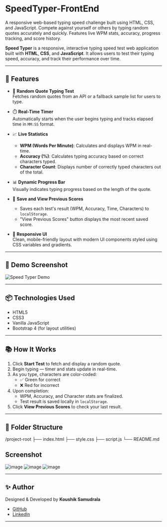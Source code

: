 # SpeedTyper-FrontEnd
A responsive web-based typing speed challenge built using HTML, CSS, and JavaScript. Compete against yourself or others by typing random quotes accurately and quickly. Features live WPM stats, accuracy, progress tracking, and score history.

**Speed Typer** is a responsive, interactive typing speed test web application built with **HTML**, **CSS**, and **JavaScript**. It allows users to test their typing speed, accuracy, and track their performance over time.

---

## 🚀 Features

- 🎯 **Random Quote Typing Test**  
  Fetches random quotes from an API or a fallback sample list for users to type.

- ⏱️ **Real-Time Timer**  
  Automatically starts when the user begins typing and tracks elapsed time in `MM:SS` format.

- 📈 **Live Statistics**  
  - **WPM (Words Per Minute)**: Calculates and displays WPM in real-time.  
  - **Accuracy (%)**: Calculates typing accuracy based on correct characters typed.  
  - **Character Count**: Displays number of correctly typed characters out of the total.

- 📊 **Dynamic Progress Bar**  
  Visually indicates typing progress based on the length of the quote.

- 📝 **Save and View Previous Scores**  
  - Saves each test's result (WPM, Accuracy, Time, Characters) to `localStorage`.
  - "View Previous Scores" button displays the most recent saved score.

- 🎨 **Responsive UI**  
  Clean, mobile-friendly layout with modern UI components styled using CSS variables and gradients.

---

## 📸 Demo Screenshot

![Speed Typer Demo](screenshot.png) <!-- (You can replace this with your own screenshot image link) -->

---

## 📦 Technologies Used

- HTML5  
- CSS3  
- Vanilla JavaScript  
- Bootstrap 4 (for layout utilities)

---

## 📚 How It Works

1. Click **Start Test** to fetch and display a random quote.
2. Begin typing — timer and stats update in real-time.
3. As you type, characters are color-coded:
   - ✅ Green for correct
   - ❌ Red for incorrect
4. Upon completion:
   - WPM, Accuracy, and Character stats are finalized.
   - Test result is saved locally in `localStorage`.
5. Click **View Previous Scores** to check your last result.

---

## 📁 Folder Structure
/project-root
├── index.html
├── style.css
├── script.js
└── README.md
## Screenshot
![image](https://github.com/user-attachments/assets/d8218efe-1c17-4f8c-8e8a-50fe69e262b7)
![image](https://github.com/user-attachments/assets/3f1c7c79-a22c-4b9a-806d-a90b0de12f3a)
![image](https://github.com/user-attachments/assets/be82923d-4b7c-488e-80a5-a42f31228d24)

---
## ✨ Author

Designed & Developed by **Koushik Samudrala**

- [GitHub](https://github.com/Koushik-26-09)
- [LinkedIn](https://linkedin.com/in/koushik26)

---
